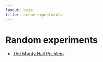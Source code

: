 ```yaml
---
layout: base
title: random experiments
---
```


Random experiments
==================

- [The Monty Hall Problem](montyhall/)